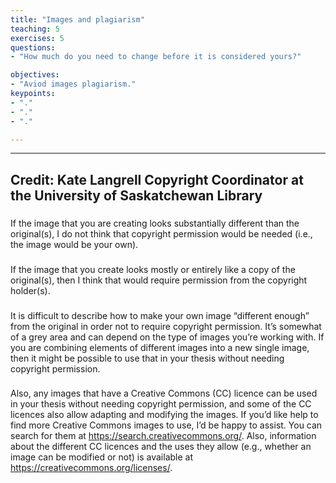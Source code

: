```yaml
---
title: "Images and plagiarism"
teaching: 5
exercises: 5
questions:
- "How much do you need to change before it is considered yours?"

objectives:
- "Aviod images plagiarism."
keypoints:
- "."
- "."
- "."

---
```


---

## Credit:  Kate Langrell Copyright Coordinator at the University of Saskatchewan Library

###
If the image that you are creating looks substantially different than the original(s), I do not think that copyright permission would be needed (i.e., the image would be your own). 
###
If the image that you create looks mostly or entirely like a copy of the original(s), then I think that would require permission from the copyright holder(s).
###
It is difficult to describe how to make your own image “different enough” from the original in order not to require copyright permission. 
It’s somewhat of a grey area and can depend on the type of images you’re working with. If you are combining elements of different images into a new single image, then it might be possible to use that in your thesis without needing copyright permission. 
###
Also, any images that have a Creative Commons (CC) licence can be used in your thesis without needing copyright permission, and some of the CC licences also allow adapting and modifying the images. If you’d like help to find more Creative Commons images to use, I’d be happy to assist.
You can search for them at https://search.creativecommons.org/. Also, information about the different CC licences and the uses they allow (e.g., whether an image can be modified or not) is available at https://creativecommons.org/licenses/.
